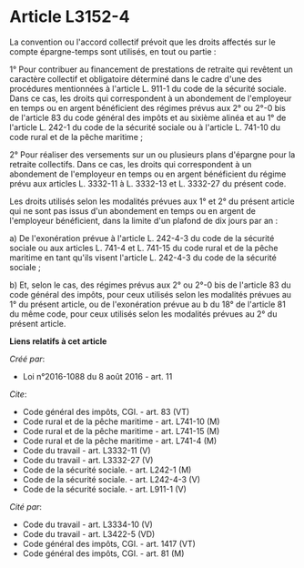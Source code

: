 # Article L3152-4

La convention ou l'accord collectif prévoit que les droits affectés sur le compte épargne-temps sont utilisés, en tout ou
partie : 

1° Pour contribuer au financement de prestations de retraite qui revêtent un caractère collectif et obligatoire déterminé
dans le cadre d'une des procédures mentionnées à l'article L. 911-1 du code de la sécurité sociale. Dans ce cas, les droits
qui correspondent à un abondement de l'employeur en temps ou en argent bénéficient des régimes prévus aux 2° ou 2°-0 bis de
l'article 83 du code général des impôts et au sixième alinéa et au 1° de l'article L. 242-1 du code de la sécurité sociale ou
à l'article L. 741-10 du code rural et de la pêche maritime ; 

2° Pour réaliser des versements sur un ou plusieurs plans d'épargne pour la retraite collectifs. Dans ce cas, les droits qui
correspondent à un abondement de l'employeur en temps ou en argent bénéficient du régime prévu aux articles L. 3332-11 à L.
3332-13 et L. 3332-27 du présent code. 

Les droits utilisés selon les modalités prévues aux 1° et 2° du présent article qui ne sont pas issus d'un abondement en
temps ou en argent de l'employeur bénéficient, dans la limite d'un plafond de dix jours par an : 

a) De l'exonération prévue à l'article L. 242-4-3 du code de la sécurité sociale ou aux articles L. 741-4 et L. 741-15 du
code rural et de la pêche maritime en tant qu'ils visent l'article L. 242-4-3 du code de la sécurité sociale ; 

b) Et, selon le cas, des régimes prévus aux 2° ou 2°-0 bis de l'article 83 du code général des impôts, pour ceux utilisés
selon les modalités prévues au 1° du présent article, ou de l'exonération prévue au b du 18° de l'article 81 du même code,
pour ceux utilisés selon les modalités prévues au 2° du présent article.

**Liens relatifs à cet article**

_Créé par_:

  - Loi n°2016-1088 du 8 août 2016 - art. 11

_Cite_:

  - Code général des impôts, CGI. - art. 83 (VT)
  - Code rural et de la pêche maritime - art. L741-10 (M)
  - Code rural et de la pêche maritime - art. L741-15 (M)
  - Code rural et de la pêche maritime - art. L741-4 (M)
  - Code du travail - art. L3332-11 (V)
  - Code du travail - art. L3332-27 (V)
  - Code de la sécurité sociale. - art. L242-1 (M)
  - Code de la sécurité sociale. - art. L242-4-3 (V)
  - Code de la sécurité sociale. - art. L911-1 (V)

_Cité par_:

  - Code du travail - art. L3334-10 (V)
  - Code du travail - art. L3422-5 (VD)
  - Code général des impôts, CGI. - art. 1417 (VT)
  - Code général des impôts, CGI. - art. 81 (M)
